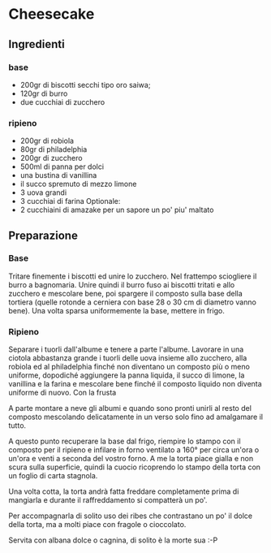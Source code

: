 # Cheesecake

## Ingredienti

### base

* 200gr di biscotti secchi tipo oro saiwa;
* 120gr di burro
* due cucchiai di zucchero

### ripieno

* 200gr di robiola
* 80gr di philadelphia
* 200gr di zucchero
* 500ml di panna per dolci
* una bustina di vanillina
* il succo spremuto di mezzo limone
* 3 uova grandi
* 3 cucchiai di farina
Optionale:
* 2 cucchiaini di amazake per un sapore un po' piu' maltato

## Preparazione

### Base

Tritare finemente i biscotti ed unire lo zucchero. Nel frattempo sciogliere il burro a bagnomaria. Unire quindi il burro fuso ai biscotti tritati e allo zucchero e mescolare bene, poi spargere il composto sulla base della tortiera (quelle rotonde a cerniera con base 28 o 30 cm di diametro vanno bene). Una volta sparsa uniformemente la base, mettere in frigo.

### Ripieno

Separare i tuorli dall'albume e tenere a parte l'albume.
Lavorare in una ciotola abbastanza grande i tuorli delle uova insieme allo zucchero, alla robiola ed al philadelphia finché non diventano un composto più o meno uniforme, dopodiché aggiungere la panna liquida, il succo di limone, la vanillina e la farina e mescolare bene finché il composto liquido non diventa uniforme di nuovo. Con la frusta

A parte montare a neve gli albumi e quando sono pronti unirli al resto del composto mescolando delicatamente in un verso solo fino ad amalgamare il tutto.

A questo punto recuperare la base dal frigo, riempire lo stampo con il composto per il ripieno e infilare in forno ventilato a 160° per circa un'ora o un'ora e venti a seconda del vostro forno.
A me la torta piace gialla e non scura sulla superficie, quindi la cuocio ricoprendo lo stampo della torta con un foglio di carta stagnola. 

Una volta cotta, la torta andrà fatta freddare completamente prima di mangiarla e durante il raffreddamento si compatterà un po'.

Per accompagnarla di solito uso dei ribes che contrastano un po' il dolce della torta, ma a molti piace con fragole o cioccolato.

Servita con albana dolce o cagnina, di solito è la morte sua :-P﻿

